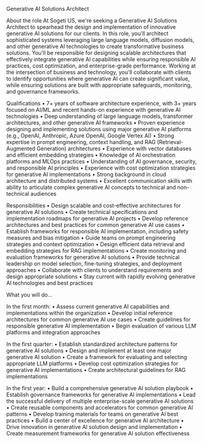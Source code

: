 Generative AI Solutions Architect

About the role At Sogeti US, we're seeking a Generative AI Solutions Architect to spearhead the design and implementation of innovative generative AI solutions for our clients. In this role, you'll architect sophisticated systems leveraging large language models, diffusion models, and other generative AI technologies to create transformative business solutions. You'll be responsible for designing scalable architectures that effectively integrate generative AI capabilities while ensuring responsible AI practices, cost optimization, and enterprise-grade performance. Working at the intersection of business and technology, you'll collaborate with clients to identify opportunities where generative AI can create significant value, while ensuring solutions are built with appropriate safeguards, monitoring, and governance frameworks.

Qualifications
	• 7+ years of software architecture experience, with 3+ years focused on AI/ML and recent hands-on experience with generative AI technologies
	• Deep understanding of large language models, transformer architectures, and other generative AI frameworks
	• Proven experience designing and implementing solutions using major generative AI platforms (e.g., OpenAI, Anthropic, Azure OpenAI, Google Vertex AI)
	• Strong expertise in prompt engineering, context handling, and RAG (Retrieval-Augmented Generation) architectures
	• Experience with vector databases and efficient embedding strategies
	• Knowledge of AI orchestration platforms and MLOps practices
	• Understanding of AI governance, security, and responsible AI principles
	• Experience with cost optimization strategies for generative AI implementations
	• Strong background in cloud architecture and distributed systems
	• Excellent communication skills with ability to articulate complex generative AI concepts to technical and non-technical audiences
	
Responsibilities
	• Design scalable and cost-effective architectures for generative AI solutions
	• Create technical specifications and implementation roadmaps for generative AI projects
	• Develop reference architectures and best practices for common generative AI use cases
	• Establish frameworks for responsible AI implementation, including safety measures and bias mitigation
	• Guide teams on prompt engineering strategies and context optimization
	• Design efficient data retrieval and embedding strategies for RAG implementations
	• Create monitoring and evaluation frameworks for generative AI solutions
	• Provide technical leadership on model selection, fine-tuning strategies, and deployment approaches
	• Collaborate with clients to understand requirements and design appropriate solutions
	• Stay current with rapidly evolving generative AI technologies and best practices
	
What you will do…

In the first month:
	• Assess current generative AI capabilities and implementations within the organization
	• Develop initial reference architectures for common generative AI use cases
	• Create guidelines for responsible generative AI implementation
	• Begin evaluation of various LLM platforms and integration approaches
	
In the first quarter:
	• Establish standardized architecture patterns for generative AI solutions
	• Design and implement at least one major generative AI solution
	• Create a framework for evaluating and selecting appropriate LLM platforms
	• Develop cost optimization strategies for generative AI implementations
	• Create architectural guidelines for RAG implementations
	
In the first year:
	• Build a comprehensive generative AI solution playbook
	• Establish governance frameworks for generative AI implementations
	• Lead the successful delivery of multiple enterprise-scale generative AI solutions
	• Create reusable components and accelerators for common generative AI patterns
	• Develop training materials for teams on generative AI best practices
	• Build a center of excellence for generative AI architecture
	• Drive innovation in generative AI solution design and implementation
	• Create measurement frameworks for generative AI solution effectiveness

